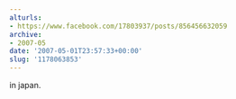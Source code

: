 ```yaml
---
alturls:
- https://www.facebook.com/17803937/posts/856456632059
archive:
- 2007-05
date: '2007-05-01T23:57:33+00:00'
slug: '1178063853'
---
```


in japan.


